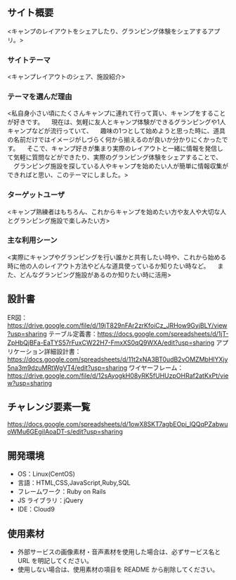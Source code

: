 # <Campage>

## サイト概要

<キャンプのレイアウトをシェアしたり、グランピング体験をシェアするアプリ。>

### サイトテーマ

<キャンプレイアウトのシェア、施設紹介>

### テーマを選んだ理由

<私自身小さい頃にたくさんキャンプに連れて行って貰い、キャンプをすることが好きです。
　現在は、気軽に友人とキャンプ体験ができるグランピングや1人キャンプなどが流行っていて、
　趣味の1つとして始めようと思った時に、道具の名前だけではイメージがしづらく何から揃えるのが良いか分かりにくかったです。
　そこで、キャンプ好きが集まり実際のレイアウトと一緒に情報を発信して気軽に質問などができたり、実際のグランピング体験をシェアすることで、
　グランピング施設を探している人やキャンプを始めたい人が簡単に情報収集ができればと思い、このテーマにしました。>

### ターゲットユーザ

<キャンプ熟練者はもちろん、これからキャンプを始めたい方や友人や大切な人とグランピング施設で楽しみたい方>

### 主な利用シーン

<実際にキャンプやグランピングを行い誰かと共有したい時や、これから始める時に他の人のレイアウト方法やどんな道具使っているか知りたい時など。
　また、どんなグランピング施設があるのか知りたい時に活用>

## 設計書

ER図：https://drive.google.com/file/d/19jT829nFAr2zrKfoiCz_JRHow9GyjBLY/view?usp=sharing
テーブル定義書：https://docs.google.com/spreadsheets/d/1jT-ZpHbQjBFa-EaTYS57rFuxCW22H7-FmxXS0qQ9WXA/edit?usp=sharing
アプリケーション詳細設計書：https://docs.google.com/spreadsheets/d/11t2xNA3BT0udB2vOMZMbHlYXjy5na3m9dzuMRtWgVT4/edit?usp=sharing
ワイヤーフレーム：https://drive.google.com/file/d/12sAyogkH08yRK5fUHUzpOHRaf2atKxPt/view?usp=sharing


## チャレンジ要素一覧

https://docs.google.com/spreadsheets/d/1owX8SKT7agbEOpi_lQQqPZabwuoWMu6GEgiIAoaDT-s/edit?usp=sharing

## 開発環境

- OS：Linux(CentOS)
- 言語：HTML,CSS,JavaScript,Ruby,SQL
- フレームワーク：Ruby on Rails
- JS ライブラリ：jQuery
- IDE：Cloud9

## 使用素材

- 外部サービスの画像素材・音声素材を使用した場合は、必ずサービス名と URL を明記してください。
- 使用しない場合は、使用素材の項目を README から削除してください。
